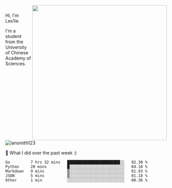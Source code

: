 <img align="right" src="https://github-readme-stats.vercel.app/api?username=iansmith123&show_icons=true&hide_border=true" width="420">

### 
Hi, I'm Les1ie. 

I'm a student from the University of Chinese Academy of Sciences.

<img src="https://komarev.com/ghpvc/?username=iansmith123" alt="iansmith123" />




🔭 What I did over the past week :)
<!--START_SECTION:waka-->
```text
Go         7 hrs 32 mins   ███████████████████████░░   92.30 % 
Python     20 mins         █░░░░░░░░░░░░░░░░░░░░░░░░   04.10 % 
Markdown   9 mins          ▒░░░░░░░░░░░░░░░░░░░░░░░░   01.93 % 
JSON       5 mins          ▒░░░░░░░░░░░░░░░░░░░░░░░░   01.18 % 
Other      1 min           ░░░░░░░░░░░░░░░░░░░░░░░░░   00.36 % 
```
<!--END_SECTION:waka-->


<!--
**IanSmith123/IanSmith123** is a ✨ _special_ ✨ repository because its `README.md` (this file) appears on your GitHub profile.
<img src="https://github.githubassets.com/images/spinners/octocat-spinner-64.gif">

Here are some ideas to get you started:

- 🔭 I’m currently working on ...
- 🌱 I’m currently learning ...
- 👯 I’m looking to collaborate on ...
- 🤔 I’m looking for help with ...
- 💬 Ask me about ...
- 📫 How to reach me: ...
- 😄 Pronouns: ...
- ⚡ Fun fact: ...
-->
